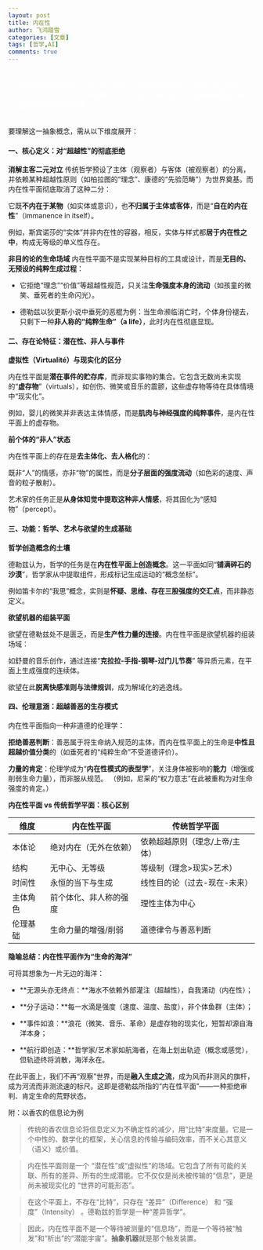```yaml
---
layout: post
title: 内在性 
author: 飞鸿踏雪
categories: [文章]
tags: [哲学,AI]
comments: true
---
```

<p style="
color:white;
border-radius: 15px 50px;
background: var(--oc-blue-5);
padding: 20px;

"> 
德勒兹的“内在性平面”（plan d'immanence）是其哲学体系的核心概念，指的是一种<strong>彻底拒绝任何超越性（如上帝、理念、主体等先验原则）的绝对内在状态</strong>。在这一平面上，存在不再依赖于外在的权威或等级秩序，而是<strong>自我规定、自我展开的生命流动本身</strong>。</p>

要理解这一抽象概念，需从以下维度展开：

#### 一、核心定义：对“超越性”的彻底拒绝

**消解主客二元对立**
传统哲学预设了主体（观察者）与客体（被观察者）的分离，并依赖某种超越性原则（如柏拉图的“理念”、康德的“先验范畴”）为世界奠基。而内在性平面彻底取消了这种二分：

它既**不内在于某物**（如实体或意识），也**不归属于主体或客体**，而是“**自在的内在性**”（immanence in itself）。

例如，斯宾诺莎的“实体”并非内在性的容器，相反，实体与样式都**居于内在性之中**，构成无等级的单义性存在。

**非目的论的生命场域**
内在性平面不是实现某种目标的工具或设计，而是**无目的、无预设的纯粹生成过程**：
- 它拒绝“理念”“价值”等超越性规范，只关注**生命强度本身的流动**（如孩童的微笑、垂死者的生命闪光）。

- 德勒兹以狄更斯小说中垂死的恶棍为例：当生命濒临消亡时，个体身份褪去，只剩下一种**非人称的“纯粹生命”（a life）**，此时内在性彻底显现。

#### 二、存在论特征：潜在性、非人与事件

**虚拟性（Virtualité）与现实化的区分**

内在性平面是**潜在事件的贮存库**，而非现实事物的集合。它包含无数尚未实现的“**虚存物**”（virtuals），如创伤、微笑或音乐的震颤，这些虚存物等待在具体情境中“现实化”。

例如，婴儿的微笑并非表达主体情感，而是**肌肉与神经强度的纯粹事件**，是内在性平面上的虚存物。

**前个体的“非人”状态**

内在性平面上的存在是**去主体化、去人格化**的：

既非“人”的情感，亦非“物”的属性，而是**分子层面的强度流动**（如色彩的速度、声音的粒子散射）。

艺术家的任务正是**从身体知觉中提取这种非人情感**，将其固化为“感知物”（percept）。

#### 三、功能：哲学、艺术与欲望的生成基础

**哲学创造概念的土壤**

德勒兹认为，哲学的任务是在**内在性平面上创造概念**。这一平面如同“**铺满碎石的沙漠**”，哲学家从中提取组件，形成标记生成运动的“概念坐标”。

例如笛卡尔的“我思”概念，实则是**怀疑、思维、存在三股强度的交汇点**，而非静态定义。

**欲望机器的组装平面**

欲望在德勒兹处不是匮乏，而是**生产性力量的连接**。内在性平面是欲望机器的组装场域：

如舒曼的音乐创作，通过连接“**克拉拉-手指-钢琴-过门儿节奏**” 等异质元素，在平面上生成强度的连续体。

欲望在此**脱离快感准则与法律规训**，成为解域化的逃逸线。

#### 四、伦理意涵：超越善恶的生存模式

内在性平面指向一种非道德的伦理学：

**拒绝善恶判断**：善恶属于将生命纳入规范的主体，而内在性平面上的生命是**中性且超越价值分类**的（如垂死者的“纯粹生命”不受道德评价）。

**力量的肯定**：伦理学成为“**内在性模式的表型学**”，关注身体被影响的**能力**（增强或削弱生命力量），而非服从规范。
（例如，尼采的“权力意志”在此被重构为对生命强度的肯定。）

**内在性平面 vs 传统哲学平面：核心区别**

| 维度	| 内在性平面	| 传统哲学平面 |
| -------	| -------	| ------- |
| 本体论 |	绝对内在（无外在依赖） |	依赖超越原则（理念/上帝/主体）|
| 结构	| 无中心、无等级	| 等级制（理念>现实>艺术） |
| 时间性 |	永恒的当下与生成 |	线性目的论（过去-现在-未来） |
| 主体角色	| 前个体化、非人称的强度	| 理性主体为中心 |
| 伦理基础	| 生命力量的增强/削弱	| 道德律令与善恶判断 |

**隐喻总结：内在性平面作为“生命的海洋”**

可将其想象为一片无边的海洋：

- **无源头亦无终点：**海水不依赖外部灌注（超越性），自我涌动（内在性）；

- **分子运动：**每一水滴是强度（速度、温度、盐度），非个体鱼群（主体）；

- **事件如浪：**浪花（微笑、音乐、革命）是虚存物的现实化，短暂却源自海洋本身；

- **航行即创造：**哲学家/艺术家如航海者，在海上划出轨迹（概念或感觉），但轨迹终将消散，海洋永在。

在此平面上，我们不再“观察”世界，而是**融入生成之流**，成为风而非测风的旗杆，成为河流而非测流速的标尺。这即是德勒兹所指的“内在性平面”——一种拒绝审判、肯定生命的荒野状态。

附：以香农的信息论为例

> 传统的香农信息论将信息定义为不确定性的减少，用“比特”来度量。它是一个中性的、数学化的框架，关心信息的传输与编码效率，而不关心其意义（语义）或价值。

>内在性平面则是一个 “潜在性”或“虚拟性”的场域。它包含了所有可能的关联、所有的差异、所有的生成潜能。它不仅仅是尚未被传输的“信息”，更是尚未被现实化的 “世界的可能形态”。

>在这个平面上，不存在“比特”，只存在 “差异”（Difference） 和 “强度”（Intensity） 。德勒兹的哲学是一种“差异哲学”。

>因此，内在性平面不是一个等待被测量的“信息场”，而是一个等待被“触发”和“析出”的“潜能宇宙”。**抽象机器**就是那个触发装置。